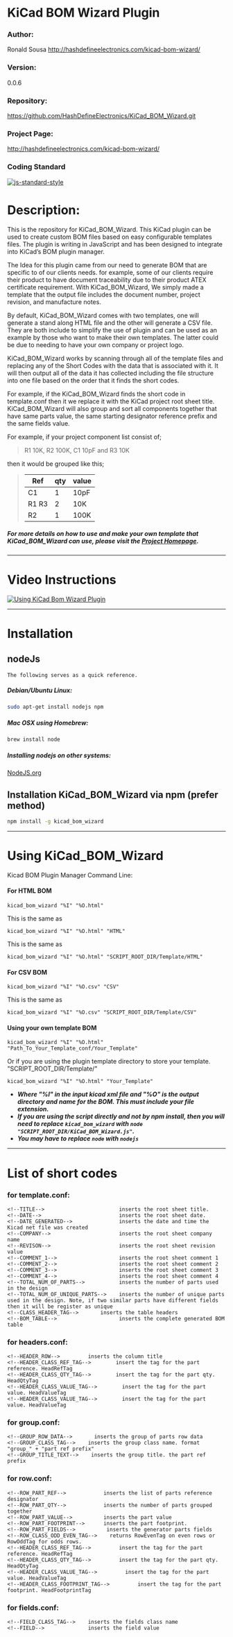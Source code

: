 # KiCad BOM Wizard Plugin

### Author:
Ronald Sousa http://hashdefineelectronics.com/kicad-bom-wizard/

### Version:
0.0.6

### Repository:
https://github.com/HashDefineElectronics/KiCad_BOM_Wizard.git

### Project Page:
http://hashdefineelectronics.com/kicad-bom-wizard/

### Coding Standard
[![js-standard-style](https://img.shields.io/badge/code%20style-standard-brightgreen.svg)](http://standardjs.com/)

# Description:
This is the repository for KiCad_BOM_Wizard. This KiCad plugin can be used to create custom BOM files based on easy configurable templates files. The plugin is writing in JavaScript and has been designed to integrate into KiCad’s BOM plugin manager.

The Idea for this plugin came from our need to generate BOM that are specific to of our clients needs. for example, some of our clients require their product to have document traceability due to their product ATEX certificate requirement.
With KiCad_BOM_Wizard, We simply made a template that the output file includes the document number, project revision, and manufacture notes.

By default, KiCad_BOM_Wizard comes with two templates, one will generate a stand along HTML file and the other will generate a CSV file.
They are both include to simplify the use of plugin and can be used as an example by those who want to make their own templates. The latter could be due to needing to have your own company or project logo.

KiCad_BOM_Wizard works by scanning through all of the template files and replacing any of the Short Codes with the data that is associated with it. It will then output all of the data it has collected including the file structure
into one file based on the order that it finds the short codes.

For example, if the KiCad_BOM_Wizard finds the short code <!--TAG_TITLE--> in template.conf then it we replace it with the KiCad project root sheet title. KiCad_BOM_Wizard will also group and sort all components together that have same parts value, the same starting designator reference prefix and the same fields value.

For example, if your project component list consist of;
> R1 10K, R2 100K, C1 10pF and R3 10K

then it would be grouped like this;

> | Ref | qty | value |
> |----|-----|-----|
> |C1 | 1 | 10pF |
> | R1 R3 | 2 | 10K|
> | R2| 1 | 100K|

##### For more details on how to use and make your own template that KiCad_BOM_Wizard can use, please visit the [Project Homepage](http://hashdefineelectronics.com/kicad-bom-wizard/).
***

# Video Instructions
[![Using KiCad Bom Wizard Plugin](http://img.youtube.com/vi/k9EE21K-m8M/0.jpg)](https://youtu.be/k9EE21K-m8M)
___
# Installation 
## nodeJs
```The following serves as a quick reference.```
##### Debian/Ubuntu Linux:
```bash
sudo apt-get install nodejs npm
```
##### Mac OSX using Homebrew:
```bash
brew install node
```
##### Installing nodejs on other systems:
[NodeJS.org](https://nodejs.org/en/download/)

## Installation KiCad_BOM_Wizard via npm (prefer method)
```bash
npm install -g kicad_bom_wizard
```

___
# Using KiCad_BOM_Wizard
Kicad BOM Plugin Manager Command Line:

#### For HTML BOM
```
kicad_bom_wizard "%I" "%O.html"
```

This is the same as
```
kicad_bom_wizard "%I" "%O.html" "HTML"
```
This is the same as
```
kicad_bom_wizard "%I" "%O.html" "SCRIPT_ROOT_DIR/Template/HTML"
```

#### For CSV BOM
```
kicad_bom_wizard "%I" "%O.csv" "CSV"
```

This is the same as
```
kicad_bom_wizard "%I" "%O.csv" "SCRIPT_ROOT_DIR/Template/CSV"
```

#### Using your own template BOM

```
kicad_bom_wizard "%I" "%O.html" "Path_To_Your_Template_conf/Your_Template"
```

Or if you are using the plugin template directory to store your template. "SCRIPT_ROOT_DIR/Template/"

```
kicad_bom_wizard "%I" "%O.html" "Your_Template"
```

- ***Where "%I" in the input kicad xml file and "%O" is the output directory and name for the BOM. This must include your file extension.***
- ***If you are using the script directly and not by npm install, then you will need to replace ```kicad_bom_wizard``` with  ```node "SCRIPT_ROOT_DIR/KiCad_BOM_Wizard.js"```.***
- ***You may have to replace ```node``` with ```nodejs```***
 
___
# List of short codes

### for template.conf:
    <!--TITLE-->                        inserts the root sheet title.
    <!--DATE-->                         inserts the root sheet date.
    <!--DATE_GENERATED-->               inserts the date and time the Kicad net file was created
    <!--COMPANY-->                      inserts the root sheet company name
    <!--REVISON-->                      inserts the root sheet revision value
    <!--COMMENT_1-->                    inserts the root sheet comment 1
    <!--COMMENT_2-->                    inserts the root sheet comment 2
    <!--COMMENT_3-->                    inserts the root sheet comment 3
    <!--COMMENT_4-->                    inserts the root sheet comment 4
    <!--TOTAL_NUM_OF_PARTS-->           inserts the number of parts used in the design
    <!--TOTAL_NUM_OF_UNIQUE_PARTS-->    inserts the number of unique parts used in the design. Note, if two similar parts have different fields then it will be register as unique
    <!--CLASS_HEADER_TAG-->       inserts the table headers
    <!--BOM_TABLE-->                    inserts the complete generated BOM table

### for headers.conf:
    <!--HEADER_ROW-->         inserts the column title
    <!--HEADER_CLASS_REF_TAG-->        insert the tag for the part reference. HeadRefTag
    <!--HEADER_CLASS_QTY_TAG-->        insert the tag for the part qty. HeadQtyTag
    <!--HEADER_CLASS_VALUE_TAG-->        insert the tag for the part value. HeadValueTag
    <!--HEADER_CLASS_VALUE_TAG-->        insert the tag for the part value. HeadValueTag

### for group.conf:
    <!--GROUP_ROW_DATA-->       inserts the group of parts row data
    <!--GROUP_CLASS_TAG-->    inserts the group class name. format "group_" + "part ref prefix"
    <!--GROUP_TITLE_TEXT-->    inserts the group title. the part ref prefix

### for row.conf:
    <!--ROW_PART_REF-->            inserts the list of parts reference designator
    <!--ROW_PART_QTY-->            inserts the number of parts grouped together
    <!--ROW_PART_VALUE-->          inserts the part value
    <!--ROW_PART_FOOTPRINT-->      inserts the part footprint.
    <!--ROW_PART_FIELDS-->          inserts the generator parts fields
    <!--ROW_CLASS_ODD_EVEN_TAG-->    returns RowEvenTag on even rows or RowOddTag for odds rows.
    <!--HEADER_CLASS_REF_TAG-->         insert the tag for the part reference. HeadRefTag
    <!--HEADER_CLASS_QTY_TAG-->         insert the tag for the part qty. HeadQtyTag
    <!--HEADER_CLASS_VALUE_TAG-->         insert the tag for the part value. HeadValueTag
    <!--HEADER_CLASS_FOOTPRINT_TAG-->         insert the tag for the part footprint. HeadFootprintTag
    

### for fields.conf:
    <!--FIELD_CLASS_TAG-->    inserts the fields class name
    <!--FIELD-->              inserts the field value
